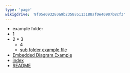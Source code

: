 ```yaml
---
type: 'page'
wikigdrive: '9f05e093280a9b235886113188af0e46907b8cf3'
---
```

 * example folder
  * 1
   * 2
    * 3
     * 4
      * [sub folder example file](https://drive.google.com/open?id=1VJData_dBw7D7dVikk5yJuYuRmh-E-09grQDt_UGwaY)
 * [Embedded Diagram Example](embedded-diagram-example.md)
 * [index](index.md)
 * [README](readme.md)
